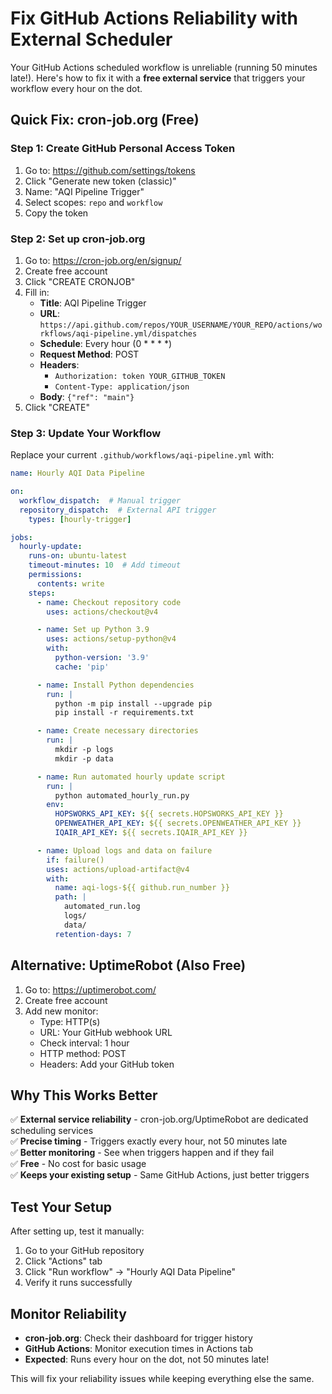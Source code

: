 # Fix GitHub Actions Reliability with External Scheduler

Your GitHub Actions scheduled workflow is unreliable (running 50 minutes late!). Here's how to fix it with a **free external service** that triggers your workflow every hour on the dot.

## Quick Fix: cron-job.org (Free)

### Step 1: Create GitHub Personal Access Token
1. Go to: https://github.com/settings/tokens
2. Click "Generate new token (classic)"
3. Name: "AQI Pipeline Trigger"
4. Select scopes: `repo` and `workflow`
5. Copy the token

### Step 2: Set up cron-job.org
1. Go to: https://cron-job.org/en/signup/
2. Create free account
3. Click "CREATE CRONJOB"
4. Fill in:
   - **Title**: AQI Pipeline Trigger
   - **URL**: `https://api.github.com/repos/YOUR_USERNAME/YOUR_REPO/actions/workflows/aqi-pipeline.yml/dispatches`
   - **Schedule**: Every hour (0 * * * *)
   - **Request Method**: POST
   - **Headers**: 
     - `Authorization: token YOUR_GITHUB_TOKEN`
     - `Content-Type: application/json`
   - **Body**: `{"ref": "main"}`
5. Click "CREATE"

### Step 3: Update Your Workflow
Replace your current `.github/workflows/aqi-pipeline.yml` with:

```yaml
name: Hourly AQI Data Pipeline

on:
  workflow_dispatch:  # Manual trigger
  repository_dispatch:  # External API trigger
    types: [hourly-trigger]

jobs:
  hourly-update:
    runs-on: ubuntu-latest
    timeout-minutes: 10  # Add timeout
    permissions:
      contents: write
    steps:
      - name: Checkout repository code
        uses: actions/checkout@v4

      - name: Set up Python 3.9
        uses: actions/setup-python@v4
        with:
          python-version: '3.9'
          cache: 'pip'

      - name: Install Python dependencies
        run: |
          python -m pip install --upgrade pip
          pip install -r requirements.txt

      - name: Create necessary directories
        run: |
          mkdir -p logs
          mkdir -p data

      - name: Run automated hourly update script
        run: |
          python automated_hourly_run.py
        env:
          HOPSWORKS_API_KEY: ${{ secrets.HOPSWORKS_API_KEY }}
          OPENWEATHER_API_KEY: ${{ secrets.OPENWEATHER_API_KEY }}
          IQAIR_API_KEY: ${{ secrets.IQAIR_API_KEY }}

      - name: Upload logs and data on failure
        if: failure()
        uses: actions/upload-artifact@v4
        with:
          name: aqi-logs-${{ github.run_number }}
          path: |
            automated_run.log
            logs/
            data/
          retention-days: 7
```

## Alternative: UptimeRobot (Also Free)

1. Go to: https://uptimerobot.com/
2. Create free account
3. Add new monitor:
   - Type: HTTP(s)
   - URL: Your GitHub webhook URL
   - Check interval: 1 hour
   - HTTP method: POST
   - Headers: Add your GitHub token

## Why This Works Better

✅ **External service reliability** - cron-job.org/UptimeRobot are dedicated scheduling services  
✅ **Precise timing** - Triggers exactly every hour, not 50 minutes late  
✅ **Better monitoring** - See when triggers happen and if they fail  
✅ **Free** - No cost for basic usage  
✅ **Keeps your existing setup** - Same GitHub Actions, just better triggers  

## Test Your Setup

After setting up, test it manually:
1. Go to your GitHub repository
2. Click "Actions" tab
3. Click "Run workflow" → "Hourly AQI Data Pipeline"
4. Verify it runs successfully

## Monitor Reliability

- **cron-job.org**: Check their dashboard for trigger history
- **GitHub Actions**: Monitor execution times in Actions tab
- **Expected**: Runs every hour on the dot, not 50 minutes late!

This will fix your reliability issues while keeping everything else the same. 
